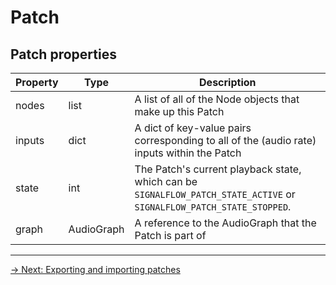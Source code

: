 # Patch

## Patch properties

| Property | Type | Description                                               |
|----------|------|-----------------------------------------------------------|
| nodes    | list | A list of all of the Node objects that make up this Patch |
| inputs | dict | A dict of key-value pairs corresponding to all of the (audio rate) inputs within the Patch |
| state | int | The Patch's current playback state, which can be `SIGNALFLOW_PATCH_STATE_ACTIVE` or `SIGNALFLOW_PATCH_STATE_STOPPED`. |
| graph | AudioGraph | A reference to the AudioGraph that the Patch is part of |

---

[→ Next: Exporting and importing patches](/patch/exporting)